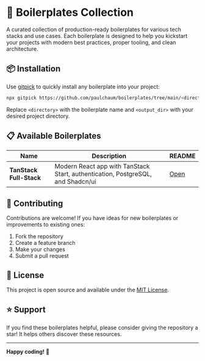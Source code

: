 # 🚀 Boilerplates Collection

A curated collection of production-ready boilerplates for various tech stacks and use cases. Each boilerplate is designed to help you kickstart your projects with modern best practices, proper tooling, and clean architecture.

## 📦 Installation

Use [gitpick](https://github.com/GitPick/gitpick) to quickly install any boilerplate into your project:

```bash
npx gitpick https://github.com/paulchaum/boilerplates/tree/main/<directory> <output_dir>
```

Replace `<directory>` with the boilerplate name and `<output_dir>` with your desired project directory.

## 📋 Available Boilerplates

| Name | Description | README |
|------|-------------|--------|
| **TanStack Full-Stack** | Modern React app with TanStack Start, authentication, PostgreSQL, and Shadcn/ui | [Open](./tanstack/README.md) |


## 🤝 Contributing

Contributions are welcome! If you have ideas for new boilerplates or improvements to existing ones:

1. Fork the repository
2. Create a feature branch
3. Make your changes
4. Submit a pull request

## 📄 License

This project is open source and available under the [MIT License](LICENSE).

## ⭐ Support

If you find these boilerplates helpful, please consider giving the repository a star! It helps others discover these resources.

---

**Happy coding!** 🎉

